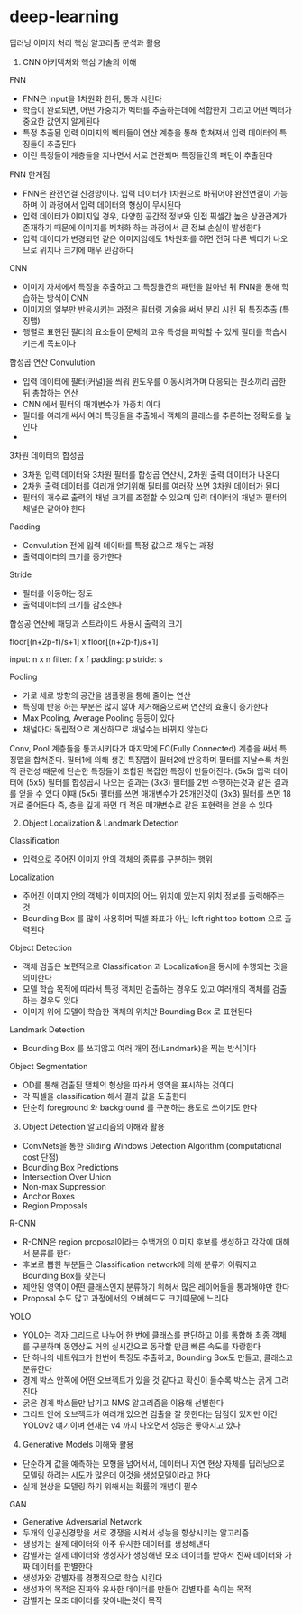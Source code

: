 # deep-learning

딥러닝 이미지 처리 핵심 알고리즘 분석과 활용

1. CNN 아키텍처와 핵심 기술의 이해

FNN
- FNN은 Input을 1차원화 한뒤, 통과 시킨다
- 학습이 완료되면, 어떤 가중치가 벡터를 추출하는데에 적합한지 그리고 어떤 벡터가 중요한 값인지 알게된다
- 특정 추출된 입력 이미지의 벡터들이 연산 계층을 통해 합쳐져서 입력 데이터의 특징들이 추출된다
- 이런 특징들이 계층들을 지나면서 서로 연관되며 특징들간의 패턴이 추출된다

FNN 한계점
- FNN은 완전연결 신경망이다. 입력 데이터가 1차원으로 바뀌어야 완전연결이 가능하며 이 과정에서 입력 데이터의 형상이 무시된다
- 입력 데이터가 이미지일 경우, 다양한 공간적 정보와 인접 픽셀간 높은 상관관계가 존재하기 때문에 이미지를 벡처화 하는 과정에서 큰 정보 손실이 발생한다
- 입력 데이터가 변경되면 같은 이미지임에도 1차원화를 하면 전혀 다른 벡터가 나오므로 위치나 크기에 매우 민감하다

CNN
- 이미지 자체에서 특징을 추출하고 그 특징들간의 패턴을 알아낸 뒤 FNN을 통해 학습하는 방식이 CNN
- 이미지의 일부만 반응시키는 과정은 필터링 기술을 써서 분리 시킨 뒤 특징추출 (특징맵)
- 행렬로 표현된 필터의 요소들이 문체의 고유 특성을 파악할 수 있게 필터를 학습시키는게 목표이다

합성곱 연산 Convulution 
- 입력 데이터에 필터(커널)을 씌워 윈도우를 이동시켜가며 대응되는 원소끼리 곱한 뒤 총합하는 연산
- CNN 에서 필터의 매개변수가 가중치 이다
- 필터를 여러개 써서 여러 특징들을 추출해서 객체의 클래스를 추론하는 정확도를 높인다
- 
3차원 데이터의 합성곱
- 3차원 입력 데이터와 3차원 필터를 합성곱 연산시, 2차원 출력 데이터가 나온다
- 2차원 출력 데이터를 여러개 얻기위해 필터를 여러장 쓰면 3차원 데이터가 된다
- 필터의 개수로 출력의 채널 크기를 조절할 수 있으며 입력 데이터의 채널과 필터의 채널은 같아야 한다

Padding
- Convulution 전에 입력 데이터를 특정 값으로 채우는 과정
- 출력데이터의 크기를 증가한다

Stride
- 필터를 이동하는 정도
- 출력데이터의 크기를 감소한다

합성공 연산에 패딩과 스트라이드 사용시 출력의 크기

floor[(n+2p-f)/s+1] x floor[(n+2p-f)/s+1]

input: n x n
filter: f x f
padding: p
stride: s

Pooling
- 가로 세로 방향의 공간을 샘플링을 통해 줄이는 연산
- 특징에 반응 하는 부분은 많지 않아 제거해줌으로써 연산의 효율이 증가한다
- Max Pooling, Average Pooling 등등이 있다
- 채널마다 독립적으로 계산하므로 채널수는 바뀌지 않는다

Conv, Pool 계층들을 통과시키다가 마지막에 FC(Fully Connected) 계층을 써서 특징맵을 합쳐준다. 
필터1에 의해 생긴 특징맵이 필터2에 반응하며 필터를 지날수록 차원적 관련성 때문에 단순한 특징들이 조합된 복잡한 특징이 만들어진다.
(5x5) 입력 데이터에 (5x5) 필터를 합성곱시 나오는 결과는 (3x3) 필터를 2번 수행하는것과 같은 결과를 얻을 수 있다
이때 (5x5) 필터를 쓰면 매개변수가 25개인것이 (3x3) 필터를 쓰면 18개로 줄어든다
즉, 층을 깊게 하면 더 적은 매개변수로 같은 표현력을 얻을 수 있다

2. Object Localization & Landmark Detection

Classification
- 입력으로 주어진 이미지 안의 객체의 종류를 구분하는 행위

Localization
- 주어진 이미지 안의 객체가 이미지의 어느 위치에 있는지 위치 정보를 출력해주는 것
- Bounding Box 를 많이 사용하며 픽셀 좌표가 아닌 left right top bottom 으로 출력된다

Object Detection
- 객체 검출은 보편적으로 Classification 과 Localization을 동시에 수행되는 것을 의미한다
- 모델 학습 목적에 따라서 특정 객체만 검출하는 경우도 있고 여러개의 객체를 검출하는 경우도 있다
- 이미지 위에 모델이 학습한 객체의 위치만 Bounding Box 로 표현된다

Landmark Detection 
- Bounding Box 를 쓰지않고 여러 개의 점(Landmark)을 찍는 방식이다

Object Segmentation
- OD를 통해 검출된 댇체의 형상을 따라서 영역을 표시하는 것이다
- 각 픽셀을 classification 해서 결과 값을 도출한다
- 단순히 foreground 와 background 를 구분하는 용도로 쓰이기도 한다

3. Object Detection 알고리즘의 이해와 활용
- ConvNets을 통한 Sliding Windows Detection Algorithm (computational cost 단점)
- Bounding Box Predictions
- Intersection Over Union
- Non-max Suppression
- Anchor Boxes
- Region Proposals

R-CNN
- R-CNN은 region proposal이라는 수백개의 이미지 후보를 생성하고 각각에 대해서 분류를 한다
- 후보로 뽑힌 부분들은 Classification network에 의해 분류가 이뤄지고 Bounding Box를 찾는다
- 제안된 영역이 어떤 클래스인지 분류하기 위해서 많은 레이어들을 통과해야만 한다
- Proposal 수도 많고 과정에서의 오버헤드도 크기때문에 느리다

YOLO
- YOLO는 격자 그리드로 나누어 한 번에 클래스를 판단하고 이를 통합해 최종 객체를 구분하며 동영상도 거의 실시간으로 동작할 만큼 빠른 속도를 자랑한다
- 단 하나의 네트워크가 한번에 특징도 추출하고, Bounding Box도 만들고, 클래스고 분류한다
- 경계 박스 안쪽에 어떤 오브젝트가 있을 것 같다고 확신이 들수록 박스는 굵게 그려진다
- 굵은 경계 박스들만 남기고 NMS 알고리즘을 이용해 선별한다
- 그리드 안에 오브젝트가 여러개 있으면 검출을 잘 못한다는 담점이 있지만 이건 YOLOv2 얘기이며 현재는 v4 까지 나오면서 성능은 좋아지고 있다


4. Generative Models 이해와 활용
- 단순하게 값을 예측하는 모형을 넘어서서, 데이터나 자연 현상 자체를 딥러닝으로 모델링 하려는 시도가 많은데 이것을 생성모델이라고 한다
- 실제 현상을 모델링 하기 위해서는 확률의 개념이 필수

GAN
- Generative Adversarial Network
- 두개의 인공신경망을 서로 경쟁을 시켜서 성능을 향상시키는 알고리즘
- 생성자는 실제 데이터와 아주 유사한 데이터를 생성해낸다
- 감별자는 실제 데이터와 생성자가 생성해낸 모조 데이터를 받아서 진짜 데이터와 가짜 데이터를 판별한다
- 생성자와 감별자를 경쟁적으로 학습 시킨다
- 생성자의 목적은 진짜와 유사한 데이터를 만들어 감별자를 속이는 목적
- 감별자는 모조 데이터를 찾아내는것이 목적
